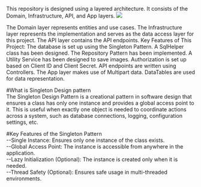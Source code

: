 This repository is designed using a layered architecture. It consists of the Domain, Infrastructure, API, and App layers.
<img src="https://www.c-sharpcorner.com/article/three-tier-architecture-in-asp-net-core-6-web-api/Images/Three%20Tier%20Architecture%20in%20Aspnet%20Core%206%20Web%20API.png" />

The Domain layer represents entities and use cases.
The Infrastructure layer represents the implementation and serves as the data access layer for this project.
The API layer contains the API endpoints.
Key Features of This Project:
The database is set up using the Singleton Pattern.
A SqlHelper class has been designed.
The Repository Pattern has been implemented.
A Utility Service has been designed to save images.
Authorization is set up based on Client ID and Client Secret.
API endpoints are written using Controllers.
The App layer makes use of Multipart data.
DataTables are used for data representation.

#What is Singleton Design pattern<br/>
The Singleton Design Pattern is a creational pattern in software design that ensures a class has only one instance and provides a global access point to it. This is useful when exactly one object is needed to coordinate actions across a system, such as database connections, logging, configuration settings, etc.

#Key Features of the Singleton Pattern <br/>
 --Single Instance: Ensures only one instance of the class exists.<br/>
 --Global Access Point: The instance is accessible from anywhere in the application.<br/>
 --Lazy Initialization (Optional): The instance is created only when it is needed.<br/>
 --Thread Safety (Optional): Ensures safe usage in multi-threaded environments.<br/>
